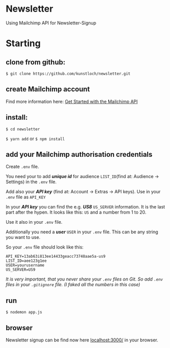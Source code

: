 # Newsletter
Using Mailchimp API for Newsletter-Signup


# Starting



## clone from github:


`$ git clone https://github.com/kunstloch/newsletter.git`


## create Mailchimp account


Find more information here: 
[Get Started with the Mailchimp API](https://mailchimp.com/developer/)


## install:


`$ cd newsletter`

`$ yarn add`  or  `$ npm install`


## add your Mailchimp authorisation credentials


Create `.env` file.

You need your to add _**unique id**_ for audience `LIST_ID`(find at: Audience -> Settings) in the `.env` file.

Add also your _**API key**_ (find at: Account ->  Extras -> API keys). Use in your `.env` file as `API_KEY`

In your _**API key**_ you can find the e.g. _**US8**_ `US_SERVER` information. It is the last part after the hypen. It looks like this: `US` and a number from 1 to 20. 


Use it also in your `.env` file. 


Additionally you need a _**user**_ `USER` in your `.env` file. This can be any string you want to use.


So your `.env` file should look like this:

```
API_KEY=13ab63i813ee14433geacc73748aae5a-us9
LIST_ID=aee123g1ee
USER=yourusername
US_SERVER=US9
```

*It is very important, that you never share your `.env` files on Git. 
So add `.env` files in your `.gitignore` file. (I faked all the numbers in this case)*


## run


`$ nodemon app.js`


## browser


Newsletter signup can be find now here [localhost:3000/](http://localhost:3000/) in your browser. 

